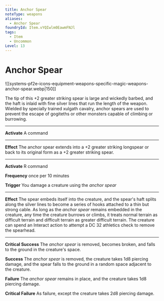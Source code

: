 ```yaml
---
title: Anchor Spear
noteType: weapons
aliases:
  - Anchor Spear
foundryId: Item.vYQIwlm0EawmFNJl
tags:
  - Item
  - Uncommon
Level: 13
---
```


# Anchor Spear
![[systems-pf2e-icons-equipment-weapons-specific-magic-weapons-anchor-spear.webp|150]]

The tip of this +2 greater striking spear is large and wickedly barbed, and the haft is inlaid with fine silver lines that run the length of the weapon. Wielded by specially trained xulgath cavalry, anchor spears are used to prevent the escape of gogiteths or other monsters capable of climbing or burrowing.

* * *

**Activate** A command

* * *

**Effect** The anchor spear extends into a +2 greater striking longspear or back to its original form as a +2 greater striking spear.

* * *

**Activate** R command

**Frequency** once per 10 minutes

**Trigger** You damage a creature using the _anchor spear_

* * *

**Effect** The spear embeds itself into the creature, and the spear's haft splits along the silver lines to become a series of hooks attached to a thin but strong cable. As long as the _anchor spear_ remains embedded in the creature, any time the creature burrows or climbs, it treats normal terrain as difficult terrain and difficult terrain as greater difficult terrain. The creature can spend an Interact action to attempt a DC 32 athletics check to remove the spearhead.

* * *

**Critical Success** The _anchor spear_ is removed, becomes broken, and falls to the ground in the creature's space.

**Success** The _anchor spear_ is removed, the creature takes 1d8 piercing damage, and the spear falls to the ground in a random space adjacent to the creature.

**Failure** The _anchor spear_ remains in place, and the creature takes 1d8 piercing damage.

**Critical Failure** As failure, except the creature takes 2d8 piercing damage.
